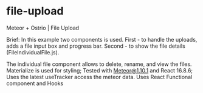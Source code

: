 # file-upload
Meteor + Ostrio | File Upload

Brief:
In this example two components is used. First - to handle the uploads, adds a file input box and progress bar. Second - to show the file details (FileIndividualFile.js).

The individual file component allows to delete, rename, and view the files. Materialize is used for styling;
Tested with Meteor@1.10.1 and React 16.8.6;
Uses the latest useTracker access the meteor data.
Uses React Functional component and Hooks
